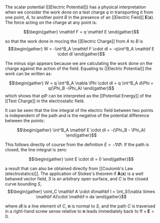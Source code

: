The scalar potential ([[Electric Potential]]) has a physical interpretation when we consider the work done on a test charge $q$ in transporting it from one point, $A$, to another point $B$ in the presence of an [[Electric Field]] $\mathbf E(\mathbf x)$. The force acting on the charge at any point is: 

$$\begin{gather} \mathbf F = q \mathbf E \end{gather}$$

so that the work done in mocing the [[Electric Charge]] from $A$ to $B$ is 
$$\begin{gather} W = -\int^B_A \mathbf F \cdot dl = -q\int^B_A \mathbf E \cdot dl \end{gather}$$

The minus sign appears because we are calculating the work done on the charge against the action of the field. Equating to [[Electric Potential]] the work can be written as: 

$$\begin{gather} W = q \int^B_A \nabla \Phi \cdot dl = q \int^B_A d\Phi = q(\Phi_B -\Phi_A) \end{gather}$$ 
which shows that $q\Phi$ can be interpreted as the [[Potential Energy]] of the [[Test Charge]] in the electrostatic field.

It can be seen that the line integral of the electric field between two points is independent of the path and is the negative of the potential difference between the points:

$$\begin{gather} \int^B_A \mathbf E \cdot dl = -(\Phi_B - \Phi_A) \end{gather}$$

This follows directly of course from the definition $E = -\nabla \Phi$. If the path is closed, the line integral is zero: 

$$\begin{gather} \oint E \cdot dl = 0 \end{gather}$$

a result that can also be obtained directly from [[Coulomb's Law (electrostatics)]]. The application of Stokes's theorem if $\mathbf A(\mathbf x)$ is a well behaved vector field, $S$ is an arbitrary open surface, and $C$ is the closed curve bounding $S$, $$\begin{gather} \oint_C \mathbf A \cdot d\mathbf l = \int_S(\nabla \times \mathbf A)\cdot \mathbf n da \end{gather}$$

where $d\mathbf l$ is a line element of $C$, $\mathbf n$ is normal to $S$, and the path $C$ is traversed in a right-hand screw sense relative to $\mathbf n$ leads immediately back to $\nabla \times \mathbf E = 0$. 

